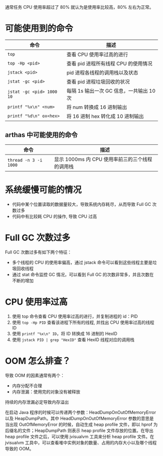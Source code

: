 通常任务 CPU 使用率超过了 80% 就认为是使用率比较高，80% 左右为正常。

# 可能使用到的命令

| 命令                      | 描述                                     |
| ------------------------- | ---------------------------------------- |
| `top`                     | 查看 CPU 使用率过高的进行                |
| `top -Hp <pid>`           | 查看 pid 进程所有线程 CPU 的使用情况     |
| `jstack <pid>`            | pid 进程各线程的调用栈以及状态           |
| `jstat -gc <pid>`         | 查看 pid 进程垃圾回收的状况              |
| `jstat -gc <pid> 1000 10` | 每隔 1s 输出一次 GC 信息，一共输出 10 次 | 
| `printf "%x\n" <num>`     | 将 num 转换成 16 进制输出                |
| `printf "%d\n" ox<hex>`   | 将 16 进制 hex 转化成 10 进制输出        |

##  arthas  中可能使用的命令

| 命令                  | 描述                                            |
| --------------------- | ----------------------------------------------- |
| `thread -n 3 -i 1000` | 显示 1000ms 内 CPU 使用率前三的三个线程的调用栈 | 

# 系统缓慢可能的情况

- 代码中某个位置读取的数据量较大，导致系统内存耗尽，从而导致 Full GC 次数过多
- 代码中有比较耗 CPU 的操作, 导致 CPU 过高

# Full GC 次数过多

Full GC 次数过多有如下两个特征：

- 多个线程的 CPU 的使用率偏高，通过 jstack 命令可以看到这些线程主要是垃圾回收线程
- 通过 stat 命令监控 GC 情况，可以看到 Full GC 的次数非常多，并且次数在不断的增加

# CPU 使用率过高

1. 使用 top 命令查看 CPU 使用率过高的进行，并复制进程的 id：PID
2. 使用 `top -Hp PID` 查看该进程下所有的线程, 并找出 CPU 使用率过高的线程 ID
3. 使用 `printf "%x\n" ID`，将 ID 转换成 16 进制的 HexID
4. 使用 `jstack PID | grep "HexID"` 查看 HexID 线程对应的调用栈

# OOM 怎么排查？

导致 OOM 的因素通常有两个：

- 内存分配不合理
- 内存泄漏：使用完的对象没有被释放

持续的内存泄漏必定导致内存溢出

在启动 Java 程序的时候可以传递两个参数：HeadDumpOnOutOfMemoryError 以及 HeapDumpPath。其中 HeadDumpOnOutOfMemoryError 参数的意思是当出现 OutOfMemoryError 的时候，自动生成 heap profile 文件，即以 hprof 为后缀名的文件；HeapDumpPath 则表示 heap profile 文件存放的位置。在导出 heap profile 文件之后，可以使用 jvisualvm 工具来分析 heap profile 文件。在 jvisualvm 工具中，可以查看堆中实例对象的数量、占用的内存大小以及哪个线程导致的 OOM。